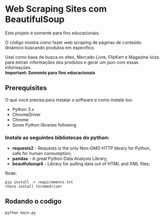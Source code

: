 # Web Scraping Sites com BeautifulSoup

Este projeto é somente para fins educacionais.

O código mostra como fazer web scraping de páginas de conteúdo dinâmico buscando produtos em especifico.

Usei como base de busca os sites, Mercado Livre, FlipKart e Magazine luiza para extrair informações dos produtos e gerar um json com essas informações.  
**Important: Somente para fins educacionais**

## Prerequisites

O que você precisa para instalar o software e como instalá-los:

* Python 3.x
* ChromeDriver
* Chrome
* Some Python libraries following

### Instale as seguintes bibliotecas do python:

 * **requests2** - Requests is the only Non-GMO HTTP library for Python, safe for human consumption;
 * **pandas** - A great Python Data Analysis Library;
 * **beautfulsoup4** - Library for pulling data out of HTML and XML files;

Rode:
```
pip install -r requirements.txt
choco install chromedriver
```


## Rodando o codigo

```
python main.py
```
